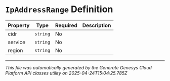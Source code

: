 # `IpAddressRange` Definition

| Property | Type | Required | Description |
|----------|------|----------|-------------|
| cidr | `string` | No |  |
| service | `string` | No |  |
| region | `string` | No |  |

---

*This file was automatically generated by the Generate Genesys Cloud Platform API classes utility on 2025-04-24T15:04:25.785Z*